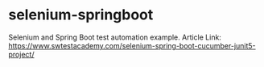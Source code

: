 # selenium-springboot
Selenium and Spring Boot test automation example.
Article Link: https://www.swtestacademy.com/selenium-spring-boot-cucumber-junit5-project/
